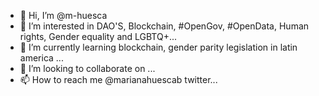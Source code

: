 - 👋 Hi, I’m @m-huesca
- 👀 I’m interested in DAO'S, Blockchain, #OpenGov, #OpenData, Human rights, Gender equality and LGBTQ+...
- 🌱 I’m currently learning blockchain, gender parity legislation in latin america ...
- 💞️ I’m looking to collaborate on ...
- 📫 How to reach me @marianahuescab twitter...

<!---
m-huesca/m-huesca is a ✨ special ✨ repository because its `README.md` (this file) appears on your GitHub profile.
You can click the Preview link to take a look at your changes.
--->
